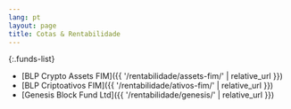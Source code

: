 ```yaml
---
lang: pt
layout: page
title: Cotas & Rentabilidade
---
```


{:.funds-list}
- [BLP Crypto Assets FIM]({{ '/rentabilidade/assets-fim/' | relative_url }})
- [BLP Criptoativos FIM]({{ '/rentabilidade/ativos-fim/' | relative_url }})
- [Genesis Block Fund Ltd]({{ '/rentabilidade/genesis/' | relative_url }})
